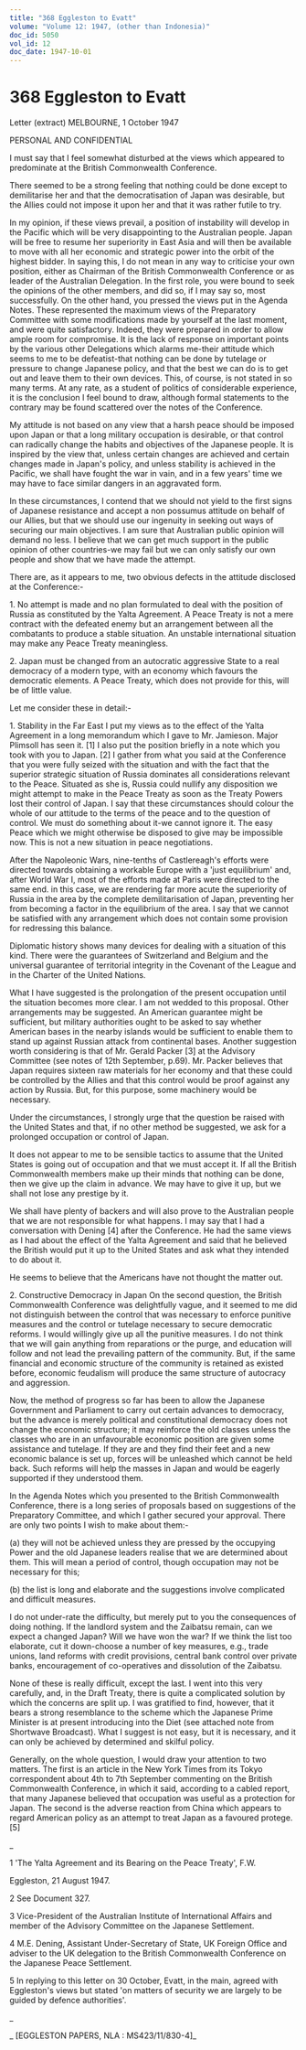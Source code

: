 ```yaml
---
title: "368 Eggleston to Evatt"
volume: "Volume 12: 1947, (other than Indonesia)"
doc_id: 5050
vol_id: 12
doc_date: 1947-10-01
---
```


# 368 Eggleston to Evatt

Letter (extract) MELBOURNE, 1 October 1947

PERSONAL AND CONFIDENTIAL

I must say that I feel somewhat disturbed at the views which appeared to predominate at the British Commonwealth Conference.

There seemed to be a strong feeling that nothing could be done except to demilitarise her and that the democratisation of Japan was desirable, but the Allies could not impose it upon her and that it was rather futile to try.

In my opinion, if these views prevail, a position of instability will develop in the Pacific which will be very disappointing to the Australian people. Japan will be free to resume her superiority in East Asia and will then be available to move with all her economic and strategic power into the orbit of the highest bidder. In saying this, I do not mean in any way to criticise your own position, either as Chairman of the British Commonwealth Conference or as leader of the Australian Delegation. In the first role, you were bound to seek the opinions of the other members, and did so, if I may say so, most successfully. On the other hand, you pressed the views put in the Agenda Notes. These represented the maximum views of the Preparatory Committee with some modifications made by yourself at the last moment, and were quite satisfactory. Indeed, they were prepared in order to allow ample room for compromise. It is the lack of response on important points by the various other Delegations which alarms me-their attitude which seems to me to be defeatist-that nothing can be done by tutelage or pressure to change Japanese policy, and that the best we can do is to get out and leave them to their own devices. This, of course, is not stated in so many terms. At any rate, as a student of politics of considerable experience, it is the conclusion I feel bound to draw, although formal statements to the contrary may be found scattered over the notes of the Conference.

My attitude is not based on any view that a harsh peace should be imposed upon Japan or that a long military occupation is desirable, or that control can radically change the habits and objectives of the Japanese people. It is inspired by the view that, unless certain changes are achieved and certain changes made in Japan's policy, and unless stability is achieved in the Pacific, we shall have fought the war in vain, and in a few years' time we may have to face similar dangers in an aggravated form.

In these circumstances, I contend that we should not yield to the first signs of Japanese resistance and accept a non possumus attitude on behalf of our Allies, but that we should use our ingenuity in seeking out ways of securing our main objectives. I am sure that Australian public opinion will demand no less. I believe that we can get much support in the public opinion of other countries-we may fail but we can only satisfy our own people and show that we have made the attempt.

There are, as it appears to me, two obvious defects in the attitude disclosed at the Conference:-

1\. No attempt is made and no plan formulated to deal with the position of Russia as constituted by the Yalta Agreement. A Peace Treaty is not a mere contract with the defeated enemy but an arrangement between all the combatants to produce a stable situation. An unstable international situation may make any Peace Treaty meaningless.

2\. Japan must be changed from an autocratic aggressive State to a real democracy of a modern type, with an economy which favours the democratic elements. A Peace Treaty, which does not provide for this, will be of little value.

Let me consider these in detail:-

1\. Stability in the Far East I put my views as to the effect of the Yalta Agreement in a long memorandum which I gave to Mr. Jamieson. Major Plimsoll has seen it. [1] I also put the position briefly in a note which you took with you to Japan. [2] I gather from what you said at the Conference that you were fully seized with the situation and with the fact that the superior strategic situation of Russia dominates all considerations relevant to the Peace. Situated as she is, Russia could nullify any disposition we might attempt to make in the Peace Treaty as soon as the Treaty Powers lost their control of Japan. I say that these circumstances should colour the whole of our attitude to the terms of the peace and to the question of control. We must do something about it-we cannot ignore it. The easy Peace which we might otherwise be disposed to give may be impossible now. This is not a new situation in peace negotiations.

After the Napoleonic Wars, nine-tenths of Castlereagh's efforts were directed towards obtaining a workable Europe with a 'just equilibrium' and, after World War I, most of the efforts made at Paris were directed to the same end. in this case, we are rendering far more acute the superiority of Russia in the area by the complete demilitarisation of Japan, preventing her from becoming a factor in the equilibrium of the area. I say that we cannot be satisfied with any arrangement which does not contain some provision for redressing this balance.

Diplomatic history shows many devices for dealing with a situation of this kind. There were the guarantees of Switzerland and Belgium and the universal guarantee of territorial integrity in the Covenant of the League and in the Charter of the United Nations.

What I have suggested is the prolongation of the present occupation until the situation becomes more clear. I am not wedded to this proposal. Other arrangements may be suggested. An American guarantee might be sufficient, but military authorities ought to be asked to say whether American bases in the nearby islands would be sufficient to enable them to stand up against Russian attack from continental bases. Another suggestion worth considering is that of Mr. Gerald Packer [3] at the Advisory Committee (see notes of 12th September, p.69). Mr. Packer believes that Japan requires sixteen raw materials for her economy and that these could be controlled by the Allies and that this control would be proof against any action by Russia. But, for this purpose, some machinery would be necessary.

Under the circumstances, I strongly urge that the question be raised with the United States and that, if no other method be suggested, we ask for a prolonged occupation or control of Japan.

It does not appear to me to be sensible tactics to assume that the United States is going out of occupation and that we must accept it. If all the British Commonwealth members make up their minds that nothing can be done, then we give up the claim in advance. We may have to give it up, but we shall not lose any prestige by it.

We shall have plenty of backers and will also prove to the Australian people that we are not responsible for what happens. I may say that I had a conversation with Dening [4] after the Conference. He had the same views as I had about the effect of the Yalta Agreement and said that he believed the British would put it up to the United States and ask what they intended to do about it.

He seems to believe that the Americans have not thought the matter out.

2\. Constructive Democracy in Japan On the second question, the British Commonwealth Conference was delightfully vague, and it seemed to me did not distinguish between the control that was necessary to enforce punitive measures and the control or tutelage necessary to secure democratic reforms. I would willingly give up all the punitive measures. I do not think that we will gain anything from reparations or the purge, and education will follow and not lead the prevailing pattern of the community. But, if the same financial and economic structure of the community is retained as existed before, economic feudalism will produce the same structure of autocracy and aggression.

Now, the method of progress so far has been to allow the Japanese Government and Parliament to carry out certain advances to democracy, but the advance is merely political and constitutional democracy does not change the economic structure; it may reinforce the old classes unless the classes who are in an unfavourable economic position are given some assistance and tutelage. If they are and they find their feet and a new economic balance is set up, forces will be unleashed which cannot be held back. Such reforms will help the masses in Japan and would be eagerly supported if they understood them.

In the Agenda Notes which you presented to the British Commonwealth Conference, there is a long series of proposals based on suggestions of the Preparatory Committee, and which I gather secured your approval. There are only two points I wish to make about them:-

(a) they will not be achieved unless they are pressed by the occupying Power and the old Japanese leaders realise that we are determined about them. This will mean a period of control, though occupation may not be necessary for this;

(b) the list is long and elaborate and the suggestions involve complicated and difficult measures.

I do not under-rate the difficulty, but merely put to you the consequences of doing nothing. If the landlord system and the Zaibatsu remain, can we expect a changed Japan? Will we have won the war? If we think the list too elaborate, cut it down-choose a number of key measures, e.g., trade unions, land reforms with credit provisions, central bank control over private banks, encouragement of co-operatives and dissolution of the Zaibatsu.

None of these is really difficult, except the last. I went into this very carefully, and, in the Draft Treaty, there is quite a complicated solution by which the concerns are split up. I was gratified to find, however, that it bears a strong resemblance to the scheme which the Japanese Prime Minister is at present introducing into the Diet (see attached note from Shortwave Broadcast). What I suggest is not easy, but it is necessary, and it can only be achieved by determined and skilful policy.

Generally, on the whole question, I would draw your attention to two matters. The first is an article in the New York Times from its Tokyo correspondent about 4th to 7th September commenting on the British Commonwealth Conference, in which it said, according to a cabled report, that many Japanese believed that occupation was useful as a protection for Japan. The second is the adverse reaction from China which appears to regard American policy as an attempt to treat Japan as a favoured protege. [5]

_

1 'The Yalta Agreement and its Bearing on the Peace Treaty', F.W.

Eggleston, 21 August 1947.

2 See Document 327.

3 Vice-President of the Australian Institute of International Affairs and member of the Advisory Committee on the Japanese Settlement.

4 M.E. Dening, Assistant Under-Secretary of State, UK Foreign Office and adviser to the UK delegation to the British Commonwealth Conference on the Japanese Peace Settlement.

5 In replying to this letter on 30 October, Evatt, in the main, agreed with Eggleston's views but stated 'on matters of security we are largely to be guided by defence authorities'.

_

_ [EGGLESTON PAPERS, NLA : MS423/11/830-4]_
